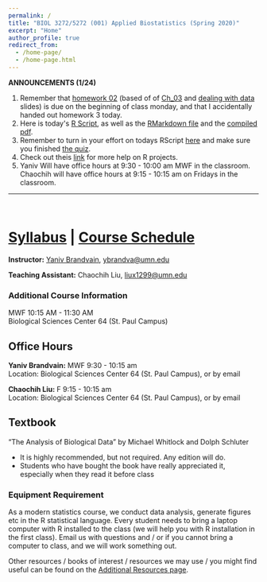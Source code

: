 ```yaml
---
permalink: /
title: "BIOL 3272/5272 (001) Applied Biostatistics (Spring 2020)"
excerpt: "Home"
author_profile: true
redirect_from:
  - /home-page/
  - /home-page.html
---
```


<!-- This is the front page (home page) of the website -->

**ANNOUNCEMENTS (1/24)**

1. Remember that [homework 02](https://drive.google.com/uc?export=download&id=0Bze1RelLJCQRdUNoYjRxQWVSTGVjMk9oTWhlUXB4NnhQMjdV) (based of of [Ch_03](https://drive.google.com/uc?export=download&id=1Jc2R21KqvKaZjbl3j-V0X89e-Iy-aK87) and [dealing with data](https://drive.google.com/open?id=1vIoaXmT-_I0-avHNvx-jSjCNdewGIy0F) slides) is due on the beginning of class monday, and that I accidentally handed out homework 3 today.
2. Here is today's [R Script](https://drive.google.com/open?id=1bIn1rpjLAQVH7AXphIE6vXrx4WdyLCJJ), as well as the [RMarkdown file](https://drive.google.com/open?id=1Qlj63Ho5y0JsZjLJepHGDCdNs6JMNDbx) and the [compiled pdf](https://drive.google.com/open?id=1ccT2qz9AJmmO26-bAuZFY7GSp1_T7V2d).
3. Remember to turn in your effort on todays RScript [here](https://canvas.umn.edu/courses/151855/assignments/994090) and make sure you finished [the quiz](https://canvas.umn.edu/courses/151855/quizzes/235700).
4. Check out theis [link](https://martinctc.github.io/blog/rstudio-projects-and-working-directories-a-beginner's-guide/) for more help on R projects.
5. Yaniv Will have office hours at 9:30 - 10:00 am MWF in the classroom. Chaochih will have office hours at 9:15 - 10:15 am on Fridays in the classroom.

---

<p>&nbsp;</p>

# [Syllabus](https://biol3272-5272.github.io/biostats2020/syllabus/) | [Course Schedule](https://biol3272-5272.github.io/biostats2020/schedule/)

**Instructor:** [Yaniv Brandvain](https://cbs.umn.edu/contacts/yaniv-brandvain), ybrandva@umn.edu

**Teaching Assistant:** Chaochih Liu, liux1299@umn.edu

### Additional Course Information

MWF 10:15 AM - 11:30 AM<br/>
Biological Sciences Center 64 (St. Paul Campus)

## Office Hours

**Yaniv Brandvain:** MWF 9:30 - 10:15 am<br/>
Location: Biological Sciences Center 64 (St. Paul Campus), or by email

**Chaochih Liu:** F 9:15 - 10:15 am<br/>
Location: Biological Sciences Center 64 (St. Paul Campus), or by email

## Textbook

“The Analysis of Biological Data” by Michael Whitlock and Dolph Schluter

- It is highly recommended, but not required. Any edition will do.
- Students who have bought the book have really appreciated it, especially when they read it before class

### Equipment Requirement

As a modern statistics course, we conduct data analysis, generate figures etc in the R statistical language. Every student needs to bring a laptop computer with R installed to the class (we will help you with R installation in the first class). Email us with questions and / or if you cannot bring a computer to class, and we will work something out.

Other resources / books of interest / resources we may use / you might find useful can be found on the [Additional Resources page](https://biol3272-5272.github.io/biostats2020/resources/).
